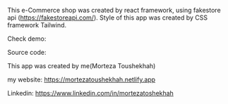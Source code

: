 This e-Commerce shop was created by react framework, using fakestore api (https://fakestoreapi.com/).
Style of this app was created by CSS framework Tailwind.

Check demo:

Source code:

This app was created by me(Morteza Toushekhah)

my website: https://mortezatoushekhah.netlify.app

Linkedin: https://www.linkedin.com/in/mortezatoshekhah
